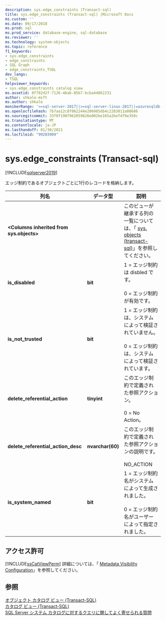 ```yaml
---
description: sys.edge_constraints (Transact-sql)
title: sys.edge_constraints (Transact-sql) |Microsoft Docs
ms.custom: ''
ms.date: 09/17/2018
ms.prod: sql
ms.prod_service: database-engine, sql-database
ms.reviewer: ''
ms.technology: system-objects
ms.topic: reference
f1_keywords:
- sys.edge_constraints
- edge_constraints
- SQL Graph
- edge_constraints_TSQL
dev_langs:
- TSQL
helpviewer_keywords:
- sys.edge_constraints catalog view
ms.assetid: 0f782d2f-7126-46ab-85b7-bcba44862231
author: shkale-msft
ms.author: shkale
monikerRange: '>=sql-server-2017||>=sql-server-linux-2017||=azuresqldb-mi-current'
ms.openlocfilehash: 7b7aa12c8f062244e206985db4c2283011a08686
ms.sourcegitcommit: 33f0f190f962059826e002be165a2bef4f9e350c
ms.translationtype: MT
ms.contentlocale: ja-JP
ms.lasthandoff: 01/30/2021
ms.locfileid: "99203909"
---
```

# <a name="sysedge_constraints-transact-sql"></a>sys.edge_constraints (Transact-sql)
[!INCLUDE[sqlserver2019](../../includes/applies-to-version/sqlserver2019.md)]

エッジ制約であるオブジェクトごとに1行のレコードを格納します。 
  
|列名|データ型|説明|  
|-----------------|---------------|-----------------|  
|**\<Columns inherited from sys.objects>**||このビューが継承する列の一覧については、「 [sys. objects &#40;transact-sql&#41;](../../relational-databases/system-catalog-views/sys-objects-transact-sql.md)」を参照してください。|  
|**is_disabled**|**bit**|1 = エッジ制約は disbled です。<br /><br /> 0 = エッジ制約が有効です。|  
|**is_not_trusted**|**bit**|1 = エッジ制約は、システムによって検証されていません。<br /><br /> 0 = エッジ制約は、システムによって検証されています。|  
|**delete_referential_action**|**tinyint**|このエッジ制約で定義された参照アクション。<br /><br />0 = No Action。|  
|**delete_referential_action_desc**|**nvarchar(60)**|このエッジ制約で定義された参照アクションの説明です。<br /><br />NO_ACTION|  
|**is_system_named**|**bit**|1 = エッジ制約名がシステムによって生成されました。<br /><br />0 = エッジ制約名がユーザーによって指定されました。|  
  
## <a name="permissions"></a>アクセス許可  
 [!INCLUDE[ssCatViewPerm](../../includes/sscatviewperm-md.md)] 詳細については、「 [Metadata Visibility Configuration](../../relational-databases/security/metadata-visibility-configuration.md)」を参照してください。  
  
## <a name="see-also"></a>参照  
 [オブジェクト カタログ ビュー &#40;Transact-SQL&#41;](../../relational-databases/system-catalog-views/object-catalog-views-transact-sql.md)   
 [カタログ ビュー &#40;Transact-SQL&#41;](../../relational-databases/system-catalog-views/catalog-views-transact-sql.md)   
 [SQL Server システム カタログに対するクエリに関してよく寄せられる質問](../../relational-databases/system-catalog-views/querying-the-sql-server-system-catalog-faq.md)  
  
  
